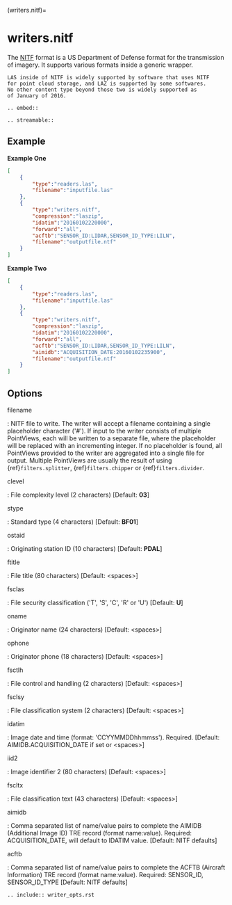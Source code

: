 (writers.nitf)=

# writers.nitf

The [NITF] format is a US Department of Defense format for the transmission
of imagery.  It supports various formats inside a generic wrapper.

```{note}
LAS inside of NITF is widely supported by software that uses NITF
for point cloud storage, and LAZ is supported by some softwares.
No other content type beyond those two is widely supported as
of January of 2016.
```

```{eval-rst}
.. embed::
```

```{eval-rst}
.. streamable::
```

## Example

**Example One**

```json
[
    {
        "type":"readers.las",
        "filename":"inputfile.las"
    },
    {
        "type":"writers.nitf",
        "compression":"laszip",
        "idatim":"20160102220000",
        "forward":"all",
        "acftb":"SENSOR_ID:LIDAR,SENSOR_ID_TYPE:LILN",
        "filename":"outputfile.ntf"
    }
]
```

**Example Two**

```json
[
    {
        "type":"readers.las",
        "filename":"inputfile.las"
    },
    {
        "type":"writers.nitf",
        "compression":"laszip",
        "idatim":"20160102220000",
        "forward":"all",
        "acftb":"SENSOR_ID:LIDAR,SENSOR_ID_TYPE:LILN",
        "aimidb":"ACQUISITION_DATE:20160102235900",
        "filename":"outputfile.ntf"
    }
]
```

## Options

filename

: NITF file to write.  The writer will accept a filename containing
  a single placeholder character ('#').  If input to the writer consists
  of multiple PointViews, each will be written to a separate file, where
  the placeholder will be replaced with an incrementing integer.  If no
  placeholder is found, all PointViews provided to the writer are
  aggregated into a single file for output.  Multiple PointViews are usually
  the result of using {ref}`filters.splitter`, {ref}`filters.chipper` or
  {ref}`filters.divider`.

clevel

: File complexity level (2 characters) \[Default: **03**\]

stype

: Standard type (4 characters) \[Default: **BF01**\]

ostaid

: Originating station ID (10 characters) \[Default: **PDAL**\]

ftitle

: File title (80 characters) \[Default: \<spaces>\]

fsclas

: File security classification ('T', 'S', 'C', 'R' or 'U') \[Default: **U**\]

oname

: Originator name (24 characters) \[Default: \<spaces>\]

ophone

: Originator phone (18 characters) \[Default: \<spaces>\]

fsctlh

: File control and handling (2 characters) \[Default: \<spaces>\]

fsclsy

: File classification system (2 characters) \[Default: \<spaces>\]

idatim

: Image date and time (format: 'CCYYMMDDhhmmss'). Required.
  \[Default: AIMIDB.ACQUISITION_DATE if set or \<spaces>\]

iid2

: Image identifier 2 (80 characters) \[Default: \<spaces>\]

fscltx

: File classification text (43 characters) \[Default: \<spaces>\]

aimidb

: Comma separated list of name/value pairs to complete the AIMIDB
  (Additional Image ID) TRE record (format name:value).
  Required: ACQUISITION_DATE, will default to IDATIM value.
  \[Default: NITF defaults\]

acftb

: Comma separated list of name/value pairs to complete the ACFTB
  (Aircraft Information) TRE record (format name:value). Required:
  SENSOR_ID, SENSOR_ID_TYPE \[Default: NITF defaults\]

```{eval-rst}
.. include:: writer_opts.rst
```

[nitf]: http://en.wikipedia.org/wiki/National_Imagery_Transmission_Format
